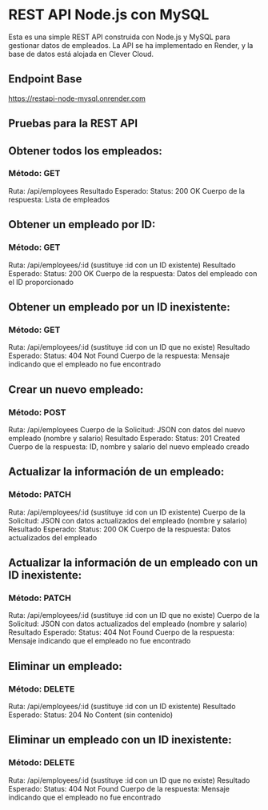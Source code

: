 # REST API Node.js con MySQL
Esta es una simple REST API construida con Node.js y MySQL para gestionar datos de empleados. La API se ha implementado en Render, y la base de datos está alojada en Clever Cloud.
## Endpoint Base
https://restapi-node-mysql.onrender.com

## Pruebas para la REST API

## Obtener todos los empleados:
### Método: GET
Ruta: /api/employees
Resultado Esperado:
Status: 200 OK
Cuerpo de la respuesta: Lista de empleados

## Obtener un empleado por ID:
### Método: GET
Ruta: /api/employees/:id (sustituye :id con un ID existente)
Resultado Esperado:
Status: 200 OK
Cuerpo de la respuesta: Datos del empleado con el ID proporcionado

## Obtener un empleado por un ID inexistente:
### Método: GET
Ruta: /api/employees/:id (sustituye :id con un ID que no existe)
Resultado Esperado:
Status: 404 Not Found
Cuerpo de la respuesta: Mensaje indicando que el empleado no fue encontrado

## Crear un nuevo empleado:
### Método: POST
Ruta: /api/employees
Cuerpo de la Solicitud: JSON con datos del nuevo empleado (nombre y salario)
Resultado Esperado:
Status: 201 Created
Cuerpo de la respuesta: ID, nombre y salario del nuevo empleado creado

## Actualizar la información de un empleado:
### Método: PATCH
Ruta: /api/employees/:id (sustituye :id con un ID existente)
Cuerpo de la Solicitud: JSON con datos actualizados del empleado (nombre y salario)
Resultado Esperado:
Status: 200 OK
Cuerpo de la respuesta: Datos actualizados del empleado

## Actualizar la información de un empleado con un ID inexistente:
### Método: PATCH
Ruta: /api/employees/:id (sustituye :id con un ID que no existe)
Cuerpo de la Solicitud: JSON con datos actualizados del empleado (nombre y salario)
Resultado Esperado:
Status: 404 Not Found
Cuerpo de la respuesta: Mensaje indicando que el empleado no fue encontrado

## Eliminar un empleado:
### Método: DELETE
Ruta: /api/employees/:id (sustituye :id con un ID existente)
Resultado Esperado:
Status: 204 No Content (sin contenido)

## Eliminar un empleado con un ID inexistente:
### Método: DELETE
Ruta: /api/employees/:id (sustituye :id con un ID que no existe)
Resultado Esperado:
Status: 404 Not Found
Cuerpo de la respuesta: Mensaje indicando que el empleado no fue encontrado
